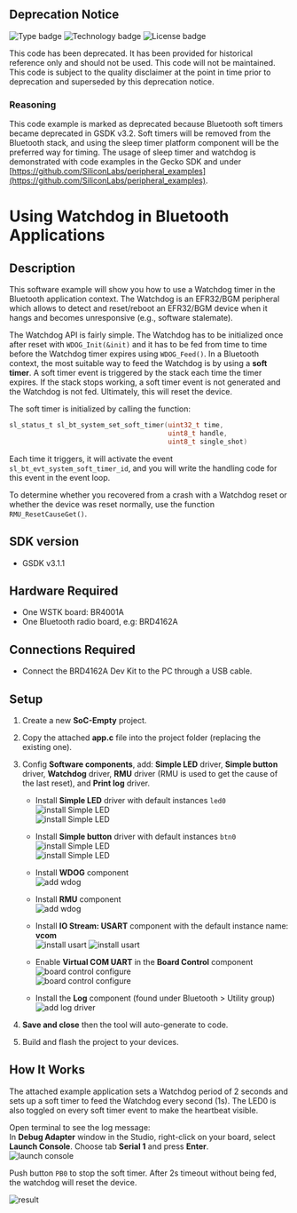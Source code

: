 ## Deprecation Notice
![Type badge](https://img.shields.io/badge/dynamic/json?url=https://raw.githubusercontent.com/SiliconLabs/application_examples_ci/master/bluetooth_applications/using_watchdog_in_bluetooth_applications_common.json&label=Type&query=type&color=green)
![Technology badge](https://img.shields.io/badge/dynamic/json?url=https://raw.githubusercontent.com/SiliconLabs/application_examples_ci/master/bluetooth_applications/using_watchdog_in_bluetooth_applications_common.json&label=Technology&query=technology&color=green)
![License badge](https://img.shields.io/badge/dynamic/json?url=https://raw.githubusercontent.com/SiliconLabs/application_examples_ci/master/bluetooth_applications/using_watchdog_in_bluetooth_applications_common.json&label=License&query=license&color=green)

This code has been deprecated. It has been provided for historical reference only and should not be used. This code will not be maintained. This code is subject to the quality disclaimer at the point in time prior to deprecation and superseded by this deprecation notice.

### Reasoning

This code example is marked as deprecated because Bluetooth soft timers became deprecated in GSDK v3.2. Soft timers will be removed from the Bluetooth stack, and using the sleep timer platform component will be the preferred way for timing. The usage of sleep timer and watchdog is demonstrated with code examples in the Gecko SDK and under [https://github.com/SiliconLabs/peripheral_examples](https://github.com/SiliconLabs/peripheral_examples). 



# Using Watchdog in Bluetooth Applications

## Description

This software example will show you how to use a Watchdog timer in the Bluetooth application context. The Watchdog is an EFR32/BGM peripheral which allows to detect and reset/reboot an EFR32/BGM device when it hangs and becomes unresponsive (e.g., software stalemate).

The Watchdog API is fairly simple. The Watchdog has to be initialized once after reset with `WDOG_Init(&init)` and it has to be fed from time to time before the Watchdog timer expires using `WDOG_Feed()`. In a Bluetooth context, the most suitable way to feed the Watchdog is by using a **soft timer**. A soft timer event is triggered by the stack each time the timer expires. If the stack stops working, a soft timer event is not generated and the Watchdog is not fed. Ultimately, this will reset the device.

The soft timer is initialized by calling the function:

```C
sl_status_t sl_bt_system_set_soft_timer(uint32_t time,
                                        uint8_t handle,
                                        uint8_t single_shot)
```

Each time it triggers, it will activate the event `sl_bt_evt_system_soft_timer_id`, and you will write the handling code for this event in the event loop.

To determine whether you recovered from a crash with a Watchdog reset or whether the device was reset normally, use the function `RMU_ResetCauseGet()`.

## SDK version ##

- GSDK v3.1.1

## Hardware Required ##

- One WSTK board: BR4001A
- One Bluetooth radio board, e.g: BRD4162A

## Connections Required ##

- Connect the BRD4162A Dev Kit to the PC through a USB cable.

## Setup

1. Create a new **SoC-Empty** project.

2. Copy the attached **app.c** file into the project folder (replacing the existing one).

3. Config **Software components**, add: **Simple LED** driver,  **Simple button** driver, **Watchdog** driver, **RMU** driver (RMU is used to get the cause of the last reset), and **Print log** driver.  

    - Install **Simple LED** driver with default instances `led0`  
    ![install Simple LED](images/add_simple_led_driver_1.png)  
    ![install Simple LED](images/add_simple_led_driver_2.png)  

    - Install **Simple button** driver with default instances `btn0`  
    ![install Simple LED](images/add_simple_button_driver_1.png)  
    ![install Simple LED](images/add_simple_button_driver_2.png)  

    - Install **WDOG** component  
    ![add wdog](images/add_wdog.png)  

    - Install **RMU** component  
    ![add wdog](images/add_rmu.png)  

    - Install **IO Stream: USART** component with the default instance name: **vcom**  
    ![install usart](images/add_log_1.png)
    ![install usart](images/add_log_2.png)

    - Enable **Virtual COM UART** in the **Board Control** component  
    ![board control configure](images/add_log_3.png)  
    ![board control configure](images/add_log_4.png)  

    - Install the **Log** component (found under Bluetooth > Utility group)
    ![add log driver](images/add_log_5.png)  

4. **Save and close** then the tool will auto-generate to code.

5. Build and flash the project to your devices.

## How It Works ##

The attached example application sets a Watchdog period of 2 seconds and sets up a soft timer to feed the Watchdog every second (1s). The LED0 is also toggled on every soft timer event to make the heartbeat visible.

Open terminal to see the log message:  
In **Debug Adapter** window in the Studio, right-click on your board, select **Launch Console**. Choose tab **Serial 1** and press **Enter**.  
![launch console](images/launch_console.png)  

Push button `PB0` to stop the soft timer. After 2s timeout without being fed, the watchdog will reset the device.  

![result](images/result.png)  
